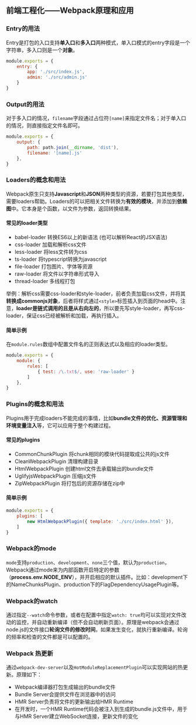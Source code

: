 ## 前端工程化——Webpack原理和应用
### Entry的用法
Entry是打包的入口支持**单入口**和**多入口**两种模式，单入口模式的entry字段是一个字符串，多入口则是一个**对象**。
```javascript
module.exports = {
    entry: {
        app: './src/index.js',
        admin: './src/admin.js'
    }
}
```

### Output的用法
对于多入口的情况，`filename`字段通过占位符`[name]`来指定文件名；对于单入口的情况，则直接指定文件名即可。
```javascript
module.exports = {
    output: {
        path: path.join(__dirname, 'dist'),
        filename: '[name].js'
    },
}
```
### Loaders的概念和用法
Webpack原生只支持**Javascript**和**JSON**两种类型的资源，若要打包其他类型，需要loaders帮助。Loaders的可以把相关文件转换为**有效的模块**，并添加到**依赖图**中。它本身是个函数，以文件为参数，返回转换结果。

#### 常见的loader类型
- babel-loader 转换ES6以上的新语法 (也可以解析React的JSX语法)
- css-loader 加载和解析css文件
- less-loader 将less文件转为css
- ts-loader 将typescript转换为javascript
- file-loader 打包图片、字体等资源
- raw-loader 将文件以字符串形式导入
- thread-loader 多线程打包

举例：解析css需要css-loader和style-loader，前者负责加载css文件，并将其**转换成commonjs对象**，后者将样式通过`<style>`标签插入到页面的head中。注意，**loader是链式调用的且是从右向左的**，所以要先写style-loader，再写css-loader，保证css已经被解析和加载，再执行插入。

#### 简单示例
在`module.rules`数组中配置文件名的正则表达式以及相应的loader类型。
```javascript
module.exports = {
    module: {
        rules: [
            { test: /\.txt$/, use: 'raw-loader' }
        ]
    },
}
```

### Plugins的概念和用法
Plugins用于完成loaders不能完成的事情，比如**bundle文件的优化、资源管理和环境变量注入**等，它可以应用于整个构建过程。

#### 常见的plugins
- CommonChunkPlugin 将chunk相同的模块代码提取成公共的js文件
- CleanWebpackPlugin 清理构建目录
- HtmlWebpackPlugin 创建html文件去承载输出的bundle文件
- UglifyjsWebpackPlugin 压缩js文件
- ZipWebpackPlugin 将打包后的资源存储在zip中

#### 简单示例
```javascript
module.exports = {
    plugins: [
        new HtmlWebpackPlugin({ template: './src/index.html' }),
    ]
}
```

### Webpack的mode
`mode`支持`production`、`development`、`none`三个值，默认为`production`，Webpack通过mode来为内部函数开启特定的参数（**process.env.NODE_ENV**），并开启相应的默认插件。比如：development下的NameChunksPlugin、production下的FlagDependencyUsagePlugin等。

### Webpack的watch
通过指定`--watch`命令参数，或者在配置中指定`watch: true`均可以实现对文件改动的监控，并自动重新编译（但不会自动刷新页面）。原理是webpack会通过node.js的文件接口**轮询文件的修改时间**，如果发生变化，就执行重新编译。轮询的频率和检查的文件都是可以配置的。

### Webpack 热更新
通过`webpack-dev-server`以及`HotModuleReplacementPlugin`可以实现网站的热更新。原理如下：
- Webpack编译器打包生成输出的bundle文件
- Bundle Server会提供文件在浏览器中的访问
- HMR Server负责将文件的更新输出给HMR Runtime
- 在开发时，一个HMR Runtime代码会被注入到生成的bundle.js文件中，用于与HMR Server建立WebSocket连接，更新文件的变化
